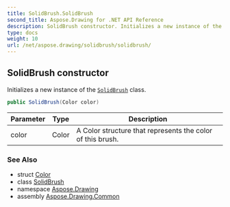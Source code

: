 ```yaml
---
title: SolidBrush.SolidBrush
second_title: Aspose.Drawing for .NET API Reference
description: SolidBrush constructor. Initializes a new instance of the SolidBrush class
type: docs
weight: 10
url: /net/aspose.drawing/solidbrush/solidbrush/
---
```

## SolidBrush constructor

Initializes a new instance of the [`SolidBrush`](../) class.

```csharp
public SolidBrush(Color color)
```

| Parameter | Type | Description |
| --- | --- | --- |
| color | Color | A Color structure that represents the color of this brush. |

### See Also

* struct [Color](../../color/)
* class [SolidBrush](../)
* namespace [Aspose.Drawing](../../solidbrush/)
* assembly [Aspose.Drawing.Common](../../../)


